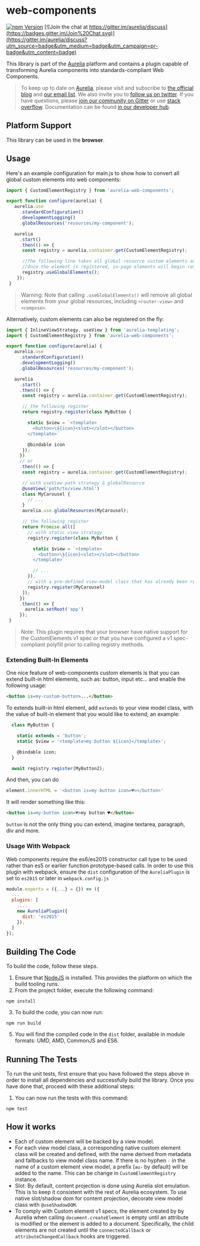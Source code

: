 # web-components

[![npm Version](https://img.shields.io/npm/v/aurelia-web-components.svg)](https://www.npmjs.com/package/aurelia-web-components)
[![Join the chat at https://gitter.im/aurelia/discuss](https://badges.gitter.im/Join%20Chat.svg)](https://gitter.im/aurelia/discuss?utm_source=badge&utm_medium=badge&utm_campaign=pr-badge&utm_content=badge)

This library is part of the [Aurelia](http://www.aurelia.io/) platform and contains a plugin capable of transforming Aurelia components into standards-compliant Web Components.

> To keep up to date on [Aurelia](http://www.aurelia.io/), please visit and subscribe to [the official blog](http://aurelia.io/blog) and [our email list](http://eepurl.com/ces50j). We also invite you to [follow us on twitter](https://twitter.com/aureliaeffect). If you have questions, please [join our community on Gitter](https://gitter.im/aurelia/discuss) or use [stack overflow](http://stackoverflow.com/search?q=aurelia). Documentation can be found [in our developer hub](http://aurelia.io/docs).

## Platform Support

This library can be used in the **browser**.

## Usage

Here's an example configuration for main.js to show how to convert all global custom elements into web components:

```JavaScript
import { CustomElementRegistry } from 'aurelia-web-components';

export function configure(aurelia) {
   aurelia.use
     .standardConfiguration()
     .developmentLogging()
     .globalResources('resources/my-component');

   aurelia
     .start()
     .then(() => {
      const registry = aurelia.container.get(CustomElementRegistry);

      //The following line takes all global resource custom elements and registers them as web components.
      //Once the element is registered, in-page elements will begin rendering.
      registry.useGlobalElements();
    });
 }
```

> Warning: Note that calling `.useGlobalElements()` will remove all global elements from your global resources, including `<router-view>` and `<compose>`.


Alternatively, custom elements can also be registered on the fly:

```JavaScript
import { InlineViewStrategy, useView } from 'aurelia-templating';
import { CustomElementRegistry } from 'aurelia-web-components';

export function configure(aurelia) {
   aurelia.use
     .standardConfiguration()
     .developmentLogging()
     .globalResources('resources/my-component');

   aurelia
     .start()
     .then(() => {
      const registry = aurelia.container.get(CustomElementRegistry);

      // the following register 
      return registry.register(class MyButton {

        static $view = `<template>
          <button>\${icon}<slot></slot></button>
        </template>`

        @bindable icon
      });
     })
     // or
     .then(() => {
      const registry = aurelia.container.get(CustomElementRegistry);

      // with useView path strategy & globalResource
      @useView('path/to/view.html')
      class MyCarousel {
        // ...
      }
      aurelia.use.globalResources(MyCarousel);

      // the following register 
      return Promise.all([
        // with static view strategy
        registry.register(class MyButton {

          static $view = `<template>
            <button>\${icon}<slot></slot></button>
          </template>`

          // ...
        }),
        // with a pre-defined view-model class that has already been registered using aurelia.globalResources(MyCarousel)
        registry.register(MyCarousel)
      ]);
     })
     .then(() => {
       aurelia.setRoot('app')
     });
 }
```

> Note: This plugin requires that your browser have native support for the CustomElements v1 spec or that you have configured a v1 spec-compliant polyfill prior to calling registry methods.

### Extending Built-In Elements

One nice feature of web-components custom elements is that you can extend built-in html elements, such as: button, input etc... and enable the following usage:

```html
<button is=my-custom-button>...</button>
```

To extends built-in html element, add `extends` to your view model class, with the value of built-in element that you would like to extend, an example:

```js
  class MyButton {

    static extends = 'button';
    static $view = '<template>my button ${icon}</template>';

    @bindable icon;
  }

  await registry.register(MyButton2);
```
And then, you can do

```js
element.innerHTML = '<button is=my-button icon=♥></button>'
```

It will render something like this:
```html
<button is=my-button icon=♥>my button ♥</button>
```

`button` is not the only thing you can extend, imagine textarea, paragraph, div and more.

### Usage With Webpack

Web components require the es6/es2015 constructor call type to be used rather than es5 or earlier function prototype-based calls.
In order to use this plugin with webpack, ensure the `dist` configuration of the `AureliaPlugin` is set to `es2015` or later in `webpack.config.js`

```js
module.exports = ({...} = {}) => ({
  ...
  plugins: [
    ....
    new AureliaPlugin({
      dist: 'es2015'
    }),
  ]
});
```

## Building The Code

To build the code, follow these steps.

1. Ensure that [NodeJS](http://nodejs.org/) is installed. This provides the platform on which the build tooling runs.
2. From the project folder, execute the following command:

  ```shell
  npm install
  ```
3. To build the code, you can now run:

  ```shell
  npm run build
  ```
5. You will find the compiled code in the `dist` folder, available in module formats: UMD, AMD, CommonJS and ES6.

## Running The Tests

To run the unit tests, first ensure that you have followed the steps above in order to install all dependencies and successfully build the library. Once you have done that, proceed with these additional steps:

1. You can now run the tests with this command:

  ```shell
  npm test
  ```


## How it works

* Each of custom element will be backed by a view model.
* For each view model class, a corresponding native custom element class will be created and defined, with the name derived from metadata and fallbacks to view model class name. If there is no hyphen `-` in the name of a custom element view model, a prefix (`au-` by default) will be added to the name. This can be change in `CustomElementRegistry` instance.
* Slot: By default, content projection is done using Aurelia slot emulation. This is to keep it consistent with the rest of Aurelia ecosystem. To use native slot/shadow dom for content projection, decorate view model class with `@useShadowDOM`.
* To comply with Custom element v1 specs, the element created by by Aurelia when calling `document.createElement` is empty until an attribute is modified or the element is added to a document. Specifically, the child elements are not created until the `connectedCallback` or `attributeChangedCallback` hooks are triggered.
